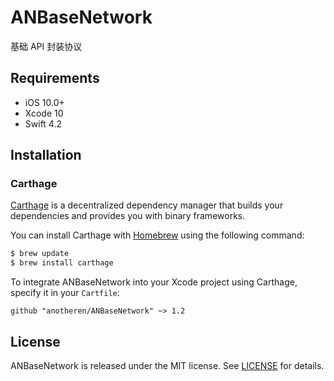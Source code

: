 # ANBaseNetwork
基础 API 封装协议

## Requirements

* iOS 10.0+
* Xcode 10
* Swift 4.2

## Installation

### Carthage

[Carthage](https://github.com/Carthage/Carthage) is a decentralized dependency manager that builds your dependencies and provides you with binary frameworks.

You can install Carthage with [Homebrew](http://brew.sh/) using the following command:

```bash
$ brew update
$ brew install carthage
```

To integrate ANBaseNetwork into your Xcode project using Carthage, specify it in your `Cartfile`:

```ogdl
github "anotheren/ANBaseNetwork" ~> 1.2
```

## License

ANBaseNetwork is released under the MIT license. See [LICENSE](./LICENSE) for details.
